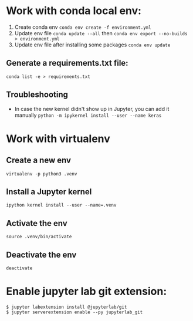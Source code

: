 # Work with conda local env:
1. Create conda env `conda env create -f environment.yml`
2. Update env file `conda update --all` then  `conda env export --no-builds > environment.yml`
3. Update env file after installing some packages `conda env update`

## Generate a requirements.txt file:
`conda list -e > requirements.txt`

## Troubleshooting
* In case the new kernel didn't show up in Jupyter, you can add it manually `python -m ipykernel install --user --name keras`

# Work with virtualenv

## Create a new env
`virtualenv -p python3 .venv`

## Install a Jupyter kernel
`ipython kernel install --user --name=.venv`

## Activate the env
`source .venv/bin/activate`

## Deactivate the env
`deactivate`

# Enable jupyter lab git extension:
```
$ jupyter labextension install @jupyterlab/git
$ jupyter serverextension enable --py jupyterlab_git
```

